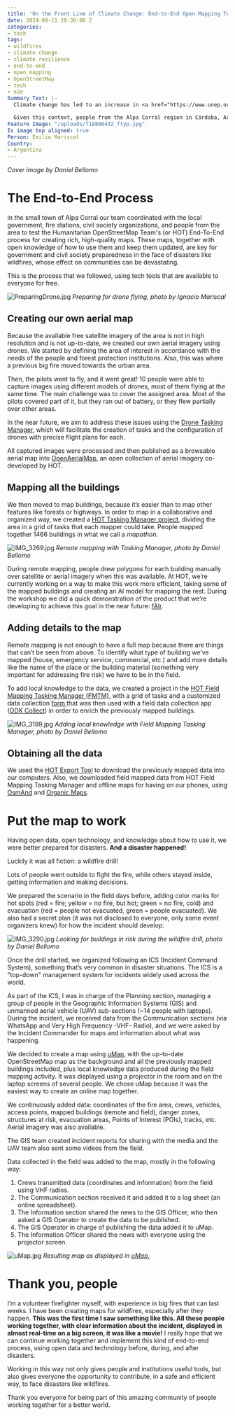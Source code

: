```yaml
---
title: 'On the Front Line of Climate Change: End-to-End Open Mapping Tech for Wildfires'
date: 2024-09-11 20:30:00 Z
categories:
- tech
tags:
- wildfires
- climate change
- climate resilience
- end-to-end
- open mapping
- OpenStreetMap
- tech
- e2e
Summary Text: |-
  Climate change has led to an increase in <a href="https://www.unep.org/resources/report/spreading-wildfire-rising-threat-extraordinary-landscape-fires?gad_source=1&gclid=EAIaIQobChMIo_qmwrOYiAMVADXUAR2NCwYcEAAYASAAEgIMT_D_BwE">wildfire</a> season length, wildfire frequency, and burned areas around the world. The wildfire season has lengthened in many areas due to factors including warmer springs, longer summer dry seasons, and drier soils and vegetation.

  Given this context, people from the Alpa Corral region in Córdoba, Argentina, who want to protect our native forests and towns, met from July 26 to 28 to see how the Humanitarian OpenStreetMap Team’s End-to-End Open Mapping Tech can help people prepare themselves to face disasters together.
Feature Image: "/uploads/f18866432_ftyp.jpg"
Is image top aligned: true
Person: Emilio Mariscal
Country:
- Argentina
---
```


*Cover image by Daniel Bellomo*

# The End-to-End Process


In the small town of Alpa Corral our team coordinated with the local government, fire stations, civil society organizations, and people from the area to test the Humanitarian OpenStreetMap Team's (or HOT) End-To-End process for creating rich, high-quality maps. These maps, together with open knowledge of how to use them and keep them updated, are key for government and civil society preparedness in the face of disasters like wildfires, whose effect on communities can be devastating. 

This is the process that we followed, using tech tools that are available to everyone for free.

![PreparingDrone.jpg](/uploads/PreparingDrone.jpg)
*Preparing for drone flying, photo by Ignacio Mariscal*

## Creating our own aerial map

Because the available free satellite imagery of the area is not in high resolution and is not up-to-date, we created our own aerial imagery using drones. We started by defining the area of interest in accordance with the needs of the people and forest protection institutions. Also, this was where a previous big fire moved towards the urban area. 

Then, the pilots went to fly, and it went great! 10 people were able to capture images using different models of drones, most of them flying at the same time. The main challenge was to cover the assigned area. Most of the pilots covered part of it, but they ran out of battery, or they flew partially over other areas.

In the near future, we aim to address these issues using the [Drone Tasking Manager](https://www.hotosm.org/tech-suite/drone-tasking-manager/), which will facilitate the creation of tasks and the configuration of drones with precise flight plans for each.

All captured images were processed and then published as a browsable aerial map into [OpenAerialMap](https://openaerialmap.org/), an open collection of aerial imagery co-developed by HOT.

## Mapping all the buildings

We then moved to map buildings, because it’s easier than to map other features like forests or highways. In order to map in a collaborative and organized way, we created a [HOT Tasking Manager project](https://tasks.hotosm.org/projects/17259), dividing the area in a grid of tasks that each mapper could take. People mapped together 1466 buildings in what we call a *mapathon*. 

![IMG_3269.jpg](/uploads/IMG_3269.jpg)
*Remote mapping with Tasking Manager, photo by Daniel Bellomo*

During remote mapping, people drew polygons for each building manually over satellite or aerial imagery when this was available. At HOT, we’re currently working on a way to make this work more efficient, taking some of the mapped buildings and creating an AI model for mapping the rest. During the workshop we did a quick demonstration of the product that we’re developing to achieve this goal in the near future: [fAIr](https://fair-dev.hotosm.org/).

## Adding details to the map

Remote mapping is not enough to have a full map because there are things that can’t be seen from above. To identify what type of building we’ve mapped (house, emergency service, commercial, etc.) and add more details like the name of the place or the building material (something very important for addressing fire risk) we have to be in the field.

To add local knowledge to the data, we created a project in the [HOT Field Mapping Tasking Manager (FMTM)](https://fmtm.hotosm.org/), with a grid of tasks and a customized data collection [form ](https://github.com/hotosm/fmtm/blob/development/docs/example-xlsforms/simple_building_survey_wildfires.xlsx)that was then used with a field data collection app ([ODK Collect](https://docs.getodk.org/collect-intro/)) in order to enrich the previously mapped buildings.

![IMG_3199.jpg](/uploads/IMG_3199.jpg)
*Adding local knowledge with Field Mapping Tasking Manager, photo by Daniel Bellomo*

## Obtaining all the data

We used the [HOT Export Tool](https://export.hotosm.org/v3/) to download the previously mapped data into our computers. Also, we downloaded field mapped data from HOT Field Mapping Tasking Manager and offline maps for having on our phones, using [OsmAnd](https://osmand.net/) and [Organic Maps](https://organicmaps.app/).

# Put the map to work


Having open data, open technology, and knowledge about how to use it, we were better prepared for  disasters. **And a disaster happened!**

Luckily it was all fiction: a wildfire drill!

Lots of people went outside to fight the fire, while others stayed inside, getting information and making decisions.

We prepared the scenario in the field days before, adding color marks for hot spots (red = fire; yellow = no fire, but hot; green = no fire, cold) and evacuation (red = people not evacuated, green = people evacuated). We also had a secret plan (it was not disclosed to everyone, only some event organizers knew) for how the incident should develop.

![IMG_3290.jpg](/uploads/IMG_3290.jpg)
*Looking for buildings in risk during the wildfire drill, photo by Daniel Bellomo*

Once the drill started, we organized following an ICS (Incident Command System), something that’s very common in disaster situations. The ICS is a "top-down" management system for incidents widely used across the world. 

As part of the ICS, I was in charge of the Planning section, managing a group of people in the Geographic Information Systems (GIS) and unmanned aerial vehicle (UAV) sub-sections (~14 people with laptops). During the incident, we received data from the Communication sections (via WhatsApp and Very High Frequency -VHF- Radio), and we were asked by the Incident Commander for maps and information about what was happening.

We decided to create a map using [uMap](https://umap.openstreetmap.fr/en/map/if-alpa-corral_1098291#16), with the up-to-date OpenStreetMap map as the background and all the previously mapped buildings included, plus local knowledge data produced during the field mapping activity. It was displayed using a projector in the room and on the laptop screens of several people. We chose uMap because it was the easiest way to create an online map together.

We continuously added data: coordinates of the fire area, crews, vehicles, access points, mapped buildings (remote and field), danger zones, structures at risk, evacuation areas, Points of Interest (POIs), tracks, etc. Aerial imagery was also available.

The GIS team created incident reports for sharing with the media and the UAV team also sent some videos from the field.

Data collected in the field was added to the map, mostly in the following way: 

1. Crews transmitted data (coordinates and information) from the field using VHF radios.
2. The Communication section received it and added it to a log sheet (an online spreadsheet).
3. The Information section shared the news to the GIS Officer, who then asked a GIS Operator to create the data to be published.
4. The GIS Operator in charge of publishing the data added it to uMap.
5. The Information Officer shared the news with everyone using the projector screen. 

![uMap.jpg](/uploads/uMap.jpg)
*Resulting map as displayed in [uMap.](https://umap.openstreetmap.fr/en/map/if-alpa-corral_1098291#16)*

# Thank you, people


I’m a volunteer firefighter myself, with experience in big fires that can last weeks. I have been creating maps for wildfires, especially after they happen. **This was the first time I saw something like this. All these people working together, with clear information about the incident, displayed in almost real-time on a big screen, it was like a movie!** I really hope that we can continue working together and implement this kind of end-to-end process, using open data and technology before, during, and after disasters.

Working in this way not only gives people and institutions useful tools, but also gives everyone the opportunity to contribute, in a safe and efficient way, to face disasters like wildfires.

Thank you everyone for being part of this amazing community of people working together for a better world.